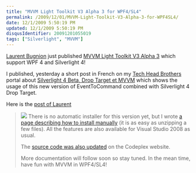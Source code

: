 ```yaml
---
title: "MVVM Light Toolkit V3 Alpha 3 for WPF4/SL4"
permalink: /2009/12/01/MVVM-Light-Toolkit-V3-Alpha-3-for-WPF4SL4/
date: 12/1/2009 5:50:19 PM
updated: 12/1/2009 5:50:19 PM
disqusIdentifier: 20091201055019
tags: ["Silverlight", "MVVM"]
---
```

[Laurent Bugnion](http://blog.galasoft.ch/Default.aspx) just published [MVVM Light Toolkit V3 Alpha 3](http://mvvmlight.codeplex.com) which support WPF 4 and Silverlight 4!

I published, yesterday a short post in French on my [Tech Head Brothers](http://www.techheadbrothers.com/) portal about [Silverlight 4 Beta, Drop Target et MVVM](http://www.techheadbrothers.com/Astuces.aspx/silverlight-4-beta-drop-target-mvvm) which shows the usage of this new version of EventToCommand combined with Silverlight 4 Drop Target.
<!-- more -->

Here is the [post of Laurent](http://blog.galasoft.ch/archive/2009/11/30/mvvm-light-toolkit-v3-alpha-3-for-wpf4sl4.aspx)

> ![](/images/2009/MVVM-Light-Toolkit-V3-Alpha-3-for-WPF4SL4-1.png)
> There is no automatic installer for this version yet, but I wrote [a page describing how to install manually](http://galasoft.ch/mvvm/installing/manually/) (it is as easy as unzipping a few files). All the features are also available for Visual Studio 2008 as usual.
> 
> The [source code was also updated](http://mvvmlight.codeplex.com/SourceControl/ListDownloadableCommits.aspx) on the Codeplex website.
> 
> More documentation will follow soon so stay tuned. In the mean time, have fun with MVVM in WPF4/SL4!
